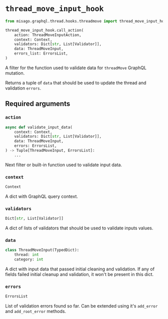 # `thread_move_input_hook`

```python
from misago.graphql.thread.hooks.threadmove import thread_move_input_hook

thread_move_input_hook.call_action(
    action: ThreadMoveInputAction,
    context: Context,
    validators: Dict[str, List[Validator]],
    data: ThreadMoveInput,
    errors_list: ErrorsList,
)
```

A filter for the function used to validate data for `threadMove` GraphQL mutation.

Returns a tuple of `data` that should be used to update the thread and validation `errors`.


## Required arguments

### `action`

```python
async def validate_input_data(
    context: Context,
    validators: Dict[str, List[Validator]],
    data: ThreadMoveInput,
    errors: ErrorsList,
) -> Tuple[ThreadMoveInput, ErrorsList]:
    ...
```

Next filter or built-in function used to validate input data.


### `context`

```python
Context
```

A dict with GraphQL query context.


### `validators`

```python
Dict[str, List[Validator]]
```

A dict of lists of validators that should be used to validate inputs values.


### `data`

```python
class ThreadMoveInput(TypedDict):
    thread: int
    category: int
```

A dict with input data that passed initial cleaning and validation. If any of fields failed initial cleanup and validation, it won't be present in this dict.


### `errors`

```python
ErrorsList
```

List of validation errors found so far. Can be extended using it's `add_error` and `add_root_error` methods.